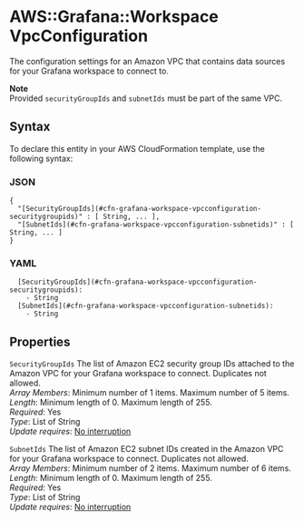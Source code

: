 # AWS::Grafana::Workspace VpcConfiguration<a name="aws-properties-grafana-workspace-vpcconfiguration"></a>

The configuration settings for an Amazon VPC that contains data sources for your Grafana workspace to connect to\.

**Note**  
Provided `securityGroupIds` and `subnetIds` must be part of the same VPC\.

## Syntax<a name="aws-properties-grafana-workspace-vpcconfiguration-syntax"></a>

To declare this entity in your AWS CloudFormation template, use the following syntax:

### JSON<a name="aws-properties-grafana-workspace-vpcconfiguration-syntax.json"></a>

```
{
  "[SecurityGroupIds](#cfn-grafana-workspace-vpcconfiguration-securitygroupids)" : [ String, ... ],
  "[SubnetIds](#cfn-grafana-workspace-vpcconfiguration-subnetids)" : [ String, ... ]
}
```

### YAML<a name="aws-properties-grafana-workspace-vpcconfiguration-syntax.yaml"></a>

```
  [SecurityGroupIds](#cfn-grafana-workspace-vpcconfiguration-securitygroupids):
    - String
  [SubnetIds](#cfn-grafana-workspace-vpcconfiguration-subnetids):
    - String
```

## Properties<a name="aws-properties-grafana-workspace-vpcconfiguration-properties"></a>

`SecurityGroupIds` <a name="cfn-grafana-workspace-vpcconfiguration-securitygroupids"></a>
The list of Amazon EC2 security group IDs attached to the Amazon VPC for your Grafana workspace to connect\. Duplicates not allowed\.  
_Array Members_: Minimum number of 1 items\. Maximum number of 5 items\.  
_Length_: Minimum length of 0\. Maximum length of 255\.  
_Required_: Yes  
_Type_: List of String  
_Update requires_: [No interruption](https://docs.aws.amazon.com/AWSCloudFormation/latest/UserGuide/using-cfn-updating-stacks-update-behaviors.html#update-no-interrupt)

`SubnetIds` <a name="cfn-grafana-workspace-vpcconfiguration-subnetids"></a>
The list of Amazon EC2 subnet IDs created in the Amazon VPC for your Grafana workspace to connect\. Duplicates not allowed\.  
_Array Members_: Minimum number of 2 items\. Maximum number of 6 items\.  
_Length_: Minimum length of 0\. Maximum length of 255\.  
_Required_: Yes  
_Type_: List of String  
_Update requires_: [No interruption](https://docs.aws.amazon.com/AWSCloudFormation/latest/UserGuide/using-cfn-updating-stacks-update-behaviors.html#update-no-interrupt)
